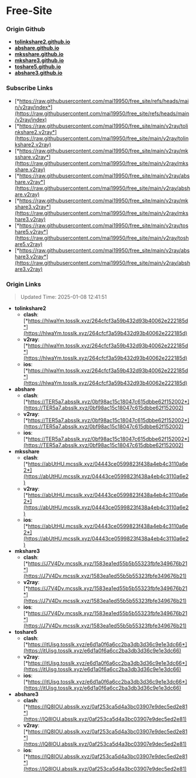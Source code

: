 # Free-Site

### Origin Github

- [**tolinkshare2.github.io**](https://github.com/tolinkshare2/tolinkshare2.github.io)
- [**abshare.github.io**](https://github.com/abshare/abshare.github.io)
- [**mksshare.github.io**](https://github.com/mksshare/mksshare.github.io)
- [**mkshare3.github.io**](https://github.com/mkshare3/mkshare3.github.io)
- [**toshare5.github.io**](https://github.com/toshare5/toshare5.github.io)
- [**abshare3.github.io**](https://github.com/abshare3/abshare3.github.io)

### Subscribe Links

- [*https://raw.githubusercontent.com/mai19950/free_site/refs/heads/main/v2ray/index*](https://raw.githubusercontent.com/mai19950/free_site/refs/heads/main/v2ray/index)
- [*https://raw.githubusercontent.com/mai19950/free_site/main/v2ray/tolinkshare2.v2ray*](https://raw.githubusercontent.com/mai19950/free_site/main/v2ray/tolinkshare2.v2ray)
- [*https://raw.githubusercontent.com/mai19950/free_site/main/v2ray/mksshare.v2ray*](https://raw.githubusercontent.com/mai19950/free_site/main/v2ray/mksshare.v2ray)
- [*https://raw.githubusercontent.com/mai19950/free_site/main/v2ray/abshare.v2ray*](https://raw.githubusercontent.com/mai19950/free_site/main/v2ray/abshare.v2ray)
- [*https://raw.githubusercontent.com/mai19950/free_site/main/v2ray/mkshare3.v2ray*](https://raw.githubusercontent.com/mai19950/free_site/main/v2ray/mkshare3.v2ray)
- [*https://raw.githubusercontent.com/mai19950/free_site/main/v2ray/toshare5.v2ray*](https://raw.githubusercontent.com/mai19950/free_site/main/v2ray/toshare5.v2ray)
- [*https://raw.githubusercontent.com/mai19950/free_site/main/v2ray/abshare3.v2ray*](https://raw.githubusercontent.com/mai19950/free_site/main/v2ray/abshare3.v2ray)

### Origin Links

> Updated Time: 2025-01-08 12:41:51

- **tolinkshare2**
  - **clash**: [*https://hlwaYm.tosslk.xyz/264cfcf3a59b432d93b40062e222185d*](https://hlwaYm.tosslk.xyz/264cfcf3a59b432d93b40062e222185d)
  - **v2ray**: [*https://hlwaYm.tosslk.xyz/264cfcf3a59b432d93b40062e222185d*](https://hlwaYm.tosslk.xyz/264cfcf3a59b432d93b40062e222185d)
  - **ios**: [*https://hlwaYm.tosslk.xyz/264cfcf3a59b432d93b40062e222185d*](https://hlwaYm.tosslk.xyz/264cfcf3a59b432d93b40062e222185d)
- **abshare**
  - **clash**: [*https://TER5a7.absslk.xyz/0bf98ac15c18047c615dbbe62f152002*](https://TER5a7.absslk.xyz/0bf98ac15c18047c615dbbe62f152002)
  - **v2ray**: [*https://TER5a7.absslk.xyz/0bf98ac15c18047c615dbbe62f152002*](https://TER5a7.absslk.xyz/0bf98ac15c18047c615dbbe62f152002)
  - **ios**: [*https://TER5a7.absslk.xyz/0bf98ac15c18047c615dbbe62f152002*](https://TER5a7.absslk.xyz/0bf98ac15c18047c615dbbe62f152002)
- **mksshare**
  - **clash**: [*https://abUtHU.mcsslk.xyz/04443ce0599823f438a4eb4c3110a6e2*](https://abUtHU.mcsslk.xyz/04443ce0599823f438a4eb4c3110a6e2)
  - **v2ray**: [*https://abUtHU.mcsslk.xyz/04443ce0599823f438a4eb4c3110a6e2*](https://abUtHU.mcsslk.xyz/04443ce0599823f438a4eb4c3110a6e2)
  - **ios**: [*https://abUtHU.mcsslk.xyz/04443ce0599823f438a4eb4c3110a6e2*](https://abUtHU.mcsslk.xyz/04443ce0599823f438a4eb4c3110a6e2)
- **mkshare3**
  - **clash**: [*https://J7V4Dv.mcsslk.xyz/1583ea1ed55b5b55323fbfe349676b21*](https://J7V4Dv.mcsslk.xyz/1583ea1ed55b5b55323fbfe349676b21)
  - **v2ray**: [*https://J7V4Dv.mcsslk.xyz/1583ea1ed55b5b55323fbfe349676b21*](https://J7V4Dv.mcsslk.xyz/1583ea1ed55b5b55323fbfe349676b21)
  - **ios**: [*https://J7V4Dv.mcsslk.xyz/1583ea1ed55b5b55323fbfe349676b21*](https://J7V4Dv.mcsslk.xyz/1583ea1ed55b5b55323fbfe349676b21)
- **toshare5**
  - **clash**: [*https://itUisg.tosslk.xyz/e6d1a0f6a6cc2ba3db3d36c9e1e3dc66*](https://itUisg.tosslk.xyz/e6d1a0f6a6cc2ba3db3d36c9e1e3dc66)
  - **v2ray**: [*https://itUisg.tosslk.xyz/e6d1a0f6a6cc2ba3db3d36c9e1e3dc66*](https://itUisg.tosslk.xyz/e6d1a0f6a6cc2ba3db3d36c9e1e3dc66)
  - **ios**: [*https://itUisg.tosslk.xyz/e6d1a0f6a6cc2ba3db3d36c9e1e3dc66*](https://itUisg.tosslk.xyz/e6d1a0f6a6cc2ba3db3d36c9e1e3dc66)
- **abshare3**
  - **clash**: [*https://IQ8IOU.absslk.xyz/0af253ca5d4a3bc03907e9dec5ed2e81*](https://IQ8IOU.absslk.xyz/0af253ca5d4a3bc03907e9dec5ed2e81)
  - **v2ray**: [*https://IQ8IOU.absslk.xyz/0af253ca5d4a3bc03907e9dec5ed2e81*](https://IQ8IOU.absslk.xyz/0af253ca5d4a3bc03907e9dec5ed2e81)
  - **ios**: [*https://IQ8IOU.absslk.xyz/0af253ca5d4a3bc03907e9dec5ed2e81*](https://IQ8IOU.absslk.xyz/0af253ca5d4a3bc03907e9dec5ed2e81)
